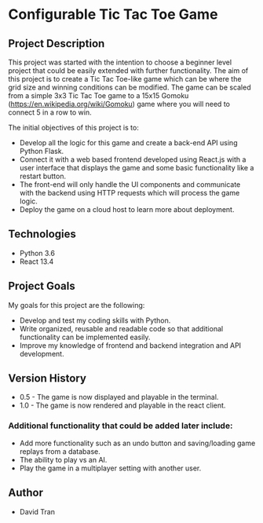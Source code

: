 # Configurable Tic Tac Toe Game
## Project Description
This project was started with the intention to choose a beginner level project that could be easily extended with further functionality. The aim of this project is to create a Tic Tac Toe-like game which can be where the grid size and winning conditions can be modified. The game can be scaled from a simple 3x3 Tic Tac Toe game to a 15x15 Gomoku (https://en.wikipedia.org/wiki/Gomoku) game where you will need to connect 5 in a row to win. 

The initial objectives of this project is to:
- Develop all the logic for this game and create a back-end API using Python Flask.
- Connect it with a web based frontend developed using React.js with a user interface that displays the game and some basic functionality like a restart button.
- The front-end will only handle the UI components and communicate with the backend using HTTP requests which will process the game logic.
- Deploy the game on a cloud host to learn more about deployment.

## Technologies
- Python 3.6
- React 13.4

## Project Goals
My goals for this project are the following:
- Develop and test my coding skills with Python.
- Write organized, reusable and readable code so that additional functionality can be implemented easily.
- Improve my knowledge of frontend and backend integration and API development.

## Version History
- 0.5 - The game is now displayed and playable in the terminal.
- 1.0 - The game is now rendered and playable in the react client.

### Additional functionality that could be added later include:
- Add more functionality such as an undo button and saving/loading game replays from a database.
- The ability to play vs an AI.
- Play the game in a multiplayer setting with another user.

## Author
- David Tran

